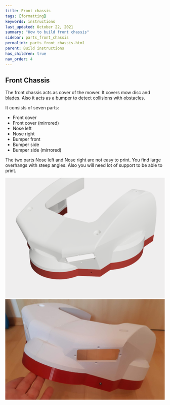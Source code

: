 ```yaml
---
title: Front chassis
tags: [formatting]
keywords: instructions
last_updated: October 22, 2021
summary: "How to build front chassis"
sidebar: parts_front_chassis
permalink: parts_front_chassis.html
parent: Build instructions
has_children: true
nav_order: 4
---
```

## Front Chassis

The front chassis acts as cover of the mower. It covers mow disc and blades. Also it acts as a bumper to detect collisions with obstacles.

It consists of seven parts:
- Front cover 
- Front cover (mirrored)
- Nose left
- Nose right
- Bumper front
- Bumper side
- Bumper side (mirrored)

The two parts Nose left and Nose right are not easy to print. You find large overhangs with steep angles. Also you will need lot of support to be able to print.

![](/render/front_cover.png)
![](/images/front_cover_final.jpg)


